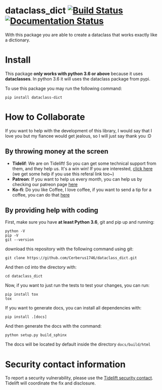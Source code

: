 dataclass_dict [![Build Status](https://travis-ci.org/Cerberus1746/dataclass_dict.svg?branch=master)](https://travis-ci.org/Cerberus1746/dataclass_dict) [![Documentation Status](https://readthedocs.org/projects/dataclass-dict/badge/?version=latest)](https://dataclass-dict.readthedocs.io/en/latest/?badge=latest)
===============
With this package you are able to create a dataclass that works exactly like a dictionary.

# Install
This package **only works with python 3.6 or above** because it uses **dataclasses**. In python 3.6
it will uses the dataclass package from pypi.

To use this package you may run the following command:
```
pip install dataclass-dict
```

# How to Collaborate
If you want to help with the development of this library, I would say that I love you but my
fiancee would get jealous, so I will just say thank you :D

## By throwing money at the screen
- **Tidelif**: We are on Tidelift! So you can get some technical support from them, and they help us.
  It's a win win! If you are interested,
  [click here](https://tidelift.com/subscription/pkg/pypi-dataclass-dict?utm_source=pypi-dataclass-dict&utm_medium=referral&utm_campaign=readme)
  (we get some help if you use this referal link too~)
- **Patreon**: If you want to help us every month, you can help us by checking our patreon page
  [here](https://www.patreon.com/project_chrysalis)
- **Ko-fi**: Do you like Coffee, I love coffee, if you want to send a tip for a coffee, you can do
  that [here](https://ko-fi.com/project_chrysalis)

## By providing help with coding
First, make sure you have **at least Python 3.6**, git and pip up and running:
```
python -V
pip -V
git --version
```
download this repository with the following command using git:
```
git clone https://github.com/Cerberus1746/dataclass_dict.git
```

And then cd into the directory with:
```
cd dataclass_dict
```

Now, if you want to just run the tests to test your changes, you can run:
```
pip install tox
tox
```
If you want to generate docs, you can install all dependencies with:
```
pip install .[docs]
```

And then generate the docs with the command:
```
python setup.py build_sphinx
```
The docs will be located by default inside the directory `docs/build/html`

# Security contact information
To report a security vulnerability, please use the
[Tidelift security contact](https://tidelift.com/security). Tidelift will coordinate the fix and
disclosure.
